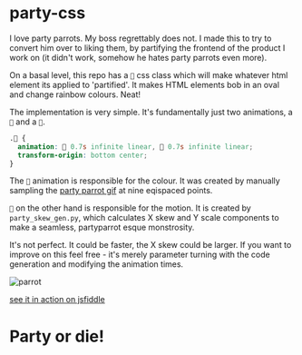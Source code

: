 # party-css
I love party parrots. My boss regrettably does not. I made this to try to convert him over to liking them, by partifying the frontend of the product I work on (it didn't work, somehow he hates party parrots even more).

On a basal level, this repo has a `🦜` css class which will make whatever html element its applied to 'partified'. It makes HTML elements bob in an oval and change rainbow colours. Neat!

The implementation is very simple. It's fundamentally just two animations, a `🎉` and a `🎨`.

```css
.🦜 {
  animation: 🎉 0.7s infinite linear, 🎨 0.7s infinite linear;
  transform-origin: bottom center;
}
```

The `🎨` animation is responsible for the colour. It was created by manually sampling the [party parrot gif](https://cultofthepartyparrot.com/) at nine eqispaced points. 

`🎉` on the other hand is responsible for the motion. It is created by `party_skew_gen.py`, which calculates X skew and Y scale components to make a seamless, partyparrot esque monstrosity.

It's not perfect. It could be faster, the X skew could be larger. If you want to improve on this feel free - it's merely parameter turning with the code generation and modifying the animation times.

![parrot](https://cultofthepartyparrot.com/parrots/hd/parrot.gif)

[see it in action on jsfiddle](https://jsfiddle.net/pg926wh1/1/)

# Party or die!
